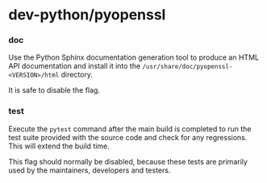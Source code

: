 # dev-python/pyopenssl

### doc
Use the Python Sphinx documentation generation tool to produce an HTML API documentation and install it into the `/usr/share/doc/pyopenssl-<VERSION>/html` directory.

It is safe to disable the flag.

### test
Execute the `pytest` command after the main build is completed to run the test suite provided with the source code and check for any regressions. This will extend the build time.

This flag should normally be disabled, because these tests are primarily used by the maintainers, developers and testers.
